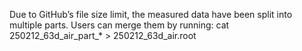 Due to GitHub’s file size limit, the measured data have been split into multiple parts.
Users can merge them by running:
cat 250212_63d_air_part_* > 250212_63d_air.root
